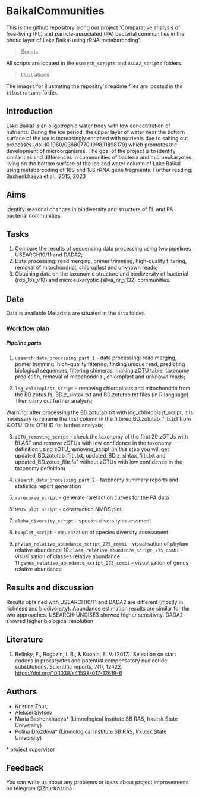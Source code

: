 # BaikalCommunities
This is the github repository along our project  'Comparative analysis of free-living (FL) and particle-associated (PA) bacterial communities in the photic layer of Lake Baikal using rRNA metabarcoding".


> Scripts

All scripts are located in the `Usearch_scripts` and `DADA2_scripts` folders.

> Illustrations

The images for illustrating the repositry's readme files are located in the `illustrations` folder.


## Introduction

Lake Baikal is an oligotrophic water body with low concentration of nutrients. During the ice period, the upper layer of water near the bottom surface of the ice is increasingly enriched with nutrients due to salting out processes (doi:10.1080/03680770.1998.11898179) which promotes the development of microorganisms. The goal of the project is to identify similarities and differences in communities of bacteria and microeukaryotes living on the bottom surface of the ice and water column of Lake Baikal using metabarcoding of 16S and 18S rRNA gene fragments. 
Further reading: Bashenkhaeva et al., 2015, 2023


## Aims

Identify seasonal changes in biodiversity and structure of FL and PA bacterial communities

## Tasks

1. Compare the results of sequencing data processing using two pipelines USEARCH10/11 and DADA2;
2. Data processing: read merging, primer trimming, high-quality filtering, removal of mitochondrial, chloroplast and unknown reads;
3. Obtaining data on the taxonomic structure and biodiversity of bacterial (rdp_16s_v18) and microeukaryotic (silva_nr_v132) communities.


## Data

Data is available
Metadata are situated in the `data` folder.

### Workflow plan

##### Pipeline parts

1. ```usearch_data_processing_part_1``` - data processing: read merging, primer trimming, high-quality filtering, finding unique read, predicting biological sequences, filtering chimeras, making zOTU table, taxonomy prediction, removal of mitochondrial, chloroplast and unknown reads;

2. ```log_chloroplast_script``` - removing chloroplasts and mitochondria from the BD.zotus.fa, BD.z_sintax.txt and BD.zotutab.txt files (in R language). Then carry out further analysis;

Warning: after processing the BD.zotutab.txt with log_chloroplast_script, it is necessary to rename the first column in the filtered BD.zotutab_filtr.txt from X.OTU.ID to OTU.ID for further analysis;

3. ```zOTU_removing_script``` - check the taxonomy of the first 20 zOTUs with BLAST and remove zOTUs with low confidence in the taxonomy definition using zOTU_removing_script (in this step you will get updated_BD.zotutab_filtr.txt, updated_BD.z_sintax_filtr.txt and updated_BD.zotus_filtr.fa" without zOTUs with low confidence in the taxonomy definition)

4. ```usearch_data_processing_part_2``` - taxonomy summary reports and statistics report generation
5. ```rarecurve_script``` - generate rarefaction curves for the PA data
6. ```NMDS_plot_script``` - construction NMDS plot
7. ```alpha_diversity_script``` - species diversity assessment
8. ```boxplot_script``` - visualization of species diversity assessment
9. ```phylum_relative_abundance_script_275_combi``` - visualisation of phylum relative abundance
10.```class_relative_abundance_script_275_combi``` -  visualisation of classes relative abundance
11.```genus_relative_abundance_script_275_combi``` - visualisation of genus relative abundance


## Results and discussion

Results obtained with USEARCH10/11 and DADA2 are different (mostly in richness and biodiversity). Abundance estimation results are similar for the two approaches. USEARCH-UNOISE3 showed higher sensitivity. DADA2 showed higher biological resolution


## Literature

1. Belinky, F., Rogozin, I. B., & Koonin, E. V. (2017). Selection on start codons in prokaryotes and potential compensatory nucleotide substitutions. Scientific reports, 7(1), 12422. https://doi.org/10.1038/s41598-017-12619-6

## Authors

 - Kristina Zhur, 
 - Aleksei Sivtsev
 - Maria Bashenkhaeva* (Limnological Institute SB RAS, Irkutsk State University)
 - Polina Drozdova* (Limnological Institute SB RAS, Irkutsk State University)

\* project supervisor 

## Feedback

You can write us about any problems or ideas about project improvements on telegram @ZhurKristina 
